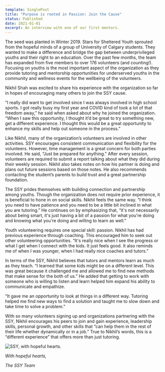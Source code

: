 ```yaml
---
template: SinglePost
title: "Purpose is rooted in Passion: Join the Cause"
status: Published
date: 2021-01-01
excerpt: An interview with one of our first mentors.
---
```

The seed was planted in Winter 2019. Stars for Sheltered Youth sprouted from the hopeful minds of a group of University of Calgary students. They wanted to make a difference and bridge the gap between underprivileged youths and their right to an education. Over the past few months, the team has expanded from five members to over 176 volunteers (and counting!). Focusing on youths is the most important aspect of the organization as they provide tutoring and mentorship opportunities for underserved youths in the community and wellness events for the wellbeing of the volunteers.



Nikhil Shah was excited to share his experience with the organization so far in hopes of encouraging many others to join the SSY cause.



“I really did want to get involved since I was always involved in high school sports. I got really busy my first year and COVID kind of took a lot of that freedom away,” he said when asked about why he joined the organization. “When I saw this opportunity, I thought it’d be great to try something new, get a different experience. I thought this would be a great opportunity to enhance my skills and help out someone in the process.”



Like Nikhil, many of the organization’s volunteers are involved in other activities. SSY encourages consistent communication and flexibility for the volunteers. However, time management is a great concern for both parties involved. He said, “Just be prepared for anything.” After every session, volunteers are required to submit a report talking about what they did during their weekly session. Nikhil also takes notes on how his partner is doing and plans out future sessions based on those notes. He also recommends contacting the student’s parents to build trust and a great partnership foundation.



The SSY prides themselves with building connection and partnership among youths. Though the organization does not require prior experience, it is beneficial to hone in on social skills. Nikhil feels the same way. “I think you need to have patience and you need to be a little bit inclined in what you are tutoring.” He continues on by emphasizing that, “it's not necessarily about being smart, it's just having a bit of a passion for what you're doing and knowing what you're doing and willing to learn as well.”



Youth volunteering requires one special skill: passion. Nikhil has had previous experience through coaching. This encouraged him to seek out other volunteering opportunities. “It's really nice when I see the progress or what I get when I connect with the kids. It just feels good. It also reminds me of when I was younger, when I had really nice coaches and tutors.”



In terms of the SSY, Nikhil believes that tutors and mentors learn as much as they teach. “I learned that some kids might be on a different level. This was great because it challenged me and allowed me to find new methods that make sense for the both of us.” He added that getting to work with someone who is willing to listen and learn helped him expand his ability to communicate and empathize.



“It gave me an opportunity to look at things in a different way. Tutoring helped me find new ways to find a solution and taught me to slow down and take time to solve a problem.”

With so many volunteers signing up and organizations partnering with the SSY, Nikhil encourages his peers to join and gain experience, leadership skills, personal growth, and other skills that “can help them in the rest of their life whether dynamically or in a job.” True to Nikhil’s words, this is a “different experience” that offers more than just tutoring.

![SSY, with hopeful hearts.](https://ucarecdn.com/4403fd67-f64a-4cc0-be89-16c8d4c5081e/ "Stars for Sheltered Youth")

*With hopeful hearts,*

 *The SSY Team*